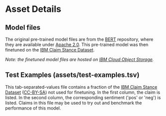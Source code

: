 # Asset Details

## Model files

The original pre-trained model files are from the [BERT](https://github.com/google-research/bert) repository, where they are available under [Apache 2.0](https://github.com/google-research/bert/blob/master/LICENSE). This pre-trained model was then finetuned on the [IBM Claim Stance Dataset](http://www.research.ibm.com/haifa/dept/vst/debating_data.shtml).

_Note: the finetuned model files are hosted on [IBM Cloud Object Storage](http://max-assets.s3-api.us-geo.objectstorage.softlayer.net/max-text-sentiment-classifier/1.0/assets.tar.gz)._

## Test Examples (assets/test-examples.tsv)

This tab-separated-values file contains a fraction of the [IBM Claim Stance Dataset](http://www.research.ibm.com/haifa/dept/vst/debating_data.shtml) ([CC-BY-SA](http://creativecommons.org/licenses/by-sa/3.0/)) not used for finetuning. In the first column, the claim is listed. In the second column, the corresponding sentiment ('pos' or 'neg') is listed. Claims in this file may be used to try out and benchmark the performance of this model.

